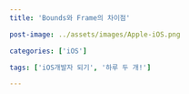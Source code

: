 ```yaml
---
title: 'Bounds와 Frame의 차이점'

post-image: ../assets/images/Apple-iOS.png

categories: ['iOS']

tags: ['iOS개발자 되기', '하루 두 개!']

---
```


